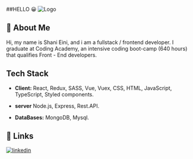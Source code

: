 ##HELLO 😀
![Logo](https://res.cloudinary.com/dxpb15pfo/image/upload/v1659382385/%D7%94%D7%95%D7%A1%D7%A3_%D7%9B%D7%95%D7%AA%D7%A8%D7%AA_lke9rw.png)


## 🚀 About Me
Hi, my name is Shani Eini, and i am a fullstack / frontend developer.
I graduate at Coding Academy, an intensive coding boot-camp (640 hours) that qualifies Front - End developers.
## Tech Stack

- **Client:** React, Redux, SASS, Vue, Vuex, CSS, HTML, JavaScript, TypeScript, Styled components.

- **server** Node.js, Express, Rest.API.

- **DataBases:** MongoDB, Mysql.




## 🔗 Links
[![linkedin](https://img.shields.io/badge/linkedin-0A66C2?style=for-the-badge&logo=linkedin&logoColor=white)](https://www.linkedin.com/in/shani-eini-8a2071233/)

